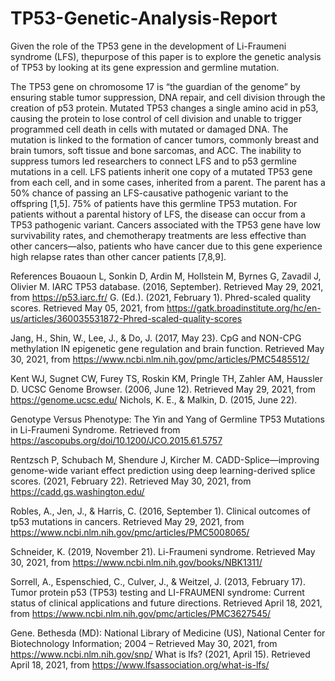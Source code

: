 # TP53-Genetic-Analysis-Report
Given the role of the TP53 gene in the development of Li-Fraumeni syndrome (LFS), thepurpose of this paper is to explore the genetic analysis of TP53 by looking at its gene expression and germline mutation.

The TP53 gene on chromosome 17 is “the guardian of the genome” by ensuring stable tumor
suppression, DNA repair, and cell division through the creation of p53 protein. Mutated TP53
changes a single amino acid in p53, causing the protein to lose control of cell division and unable
to trigger programmed cell death in cells with mutated or damaged DNA. The mutation is linked
to the formation of cancer tumors, commonly breast and brain tumors, soft tissue and bone
sarcomas, and ACC. The inability to suppress tumors led researchers to connect LFS and to p53
germline mutations in a cell. LFS patients inherit one copy of a mutated TP53 gene from each
cell, and in some cases, inherited from a parent. The parent has a 50% chance of passing an
LFS-causative pathogenic variant to the offspring [1,5]. 75% of patients have this germline TP53
mutation. For patients without a parental history of LFS, the disease can occur from a TP53
pathogenic variant. Cancers associated with the TP53 gene have low survivability rates, and
chemotherapy treatments are less effective than other cancers—also, patients who have cancer
due to this gene experience high relapse rates than other cancer patients [7,8,9].

References
Bouaoun L, Sonkin D, Ardin M, Hollstein M, Byrnes G, Zavadil J, Olivier M. IARC TP53 database. (2016, September). Retrieved May 29, 2021, from https://p53.iarc.fr/
G. (Ed.). (2021, February 1). Phred-scaled quality scores. Retrieved May 05, 2021, from https://gatk.broadinstitute.org/hc/en-us/articles/360035531872-Phred-scaled-quality-scores

Jang, H., Shin, W., Lee, J., & Do, J. (2017, May 23). CpG and NON-CPG methylation IN epigenetic gene regulation and brain function. Retrieved May 30, 2021, from https://www.ncbi.nlm.nih.gov/pmc/articles/PMC5485512/

Kent WJ, Sugnet CW, Furey TS, Roskin KM, Pringle TH, Zahler AM, Haussler D. UCSC Genome Browser. (2006, June 12). Retrieved May 29, 2021, from https://genome.ucsc.edu/
Nichols, K. E., & Malkin, D. (2015, June 22).

Genotype Versus Phenotype: The Yin and Yang of Germline TP53 Mutations in Li-Fraumeni Syndrome. Retrieved from https://ascopubs.org/doi/10.1200/JCO.2015.61.5757

Rentzsch P, Schubach M, Shendure J, Kircher M. CADD-Splice—improving genome-wide variant effect prediction using deep learning-derived splice scores. (2021, February 22). Retrieved May 30, 2021, from https://cadd.gs.washington.edu/

Robles, A., Jen, J., & Harris, C. (2016, September 1). Clinical outcomes of tp53 mutations in cancers. Retrieved May 29, 2021, from https://www.ncbi.nlm.nih.gov/pmc/articles/PMC5008065/

Schneider, K. (2019, November 21). Li-Fraumeni syndrome. Retrieved May 30, 2021, from https://www.ncbi.nlm.nih.gov/books/NBK1311/

Sorrell, A., Espenschied, C., Culver, J., & Weitzel, J. (2013, February 17). Tumor protein p53 (TP53) testing and LI-FRAUMENI syndrome: Current status of clinical applications and future directions. Retrieved April 18, 2021, from https://www.ncbi.nlm.nih.gov/pmc/articles/PMC3627545/

Gene. Bethesda (MD): National Library of Medicine (US), National Center for Biotechnology Information; 2004 – Retrieved May 30, 2021, from https://www.ncbi.nlm.nih.gov/snp/
What is lfs? (2021, April 15). Retrieved April 18, 2021, from https://www.lfsassociation.org/what-is-lfs/

 

